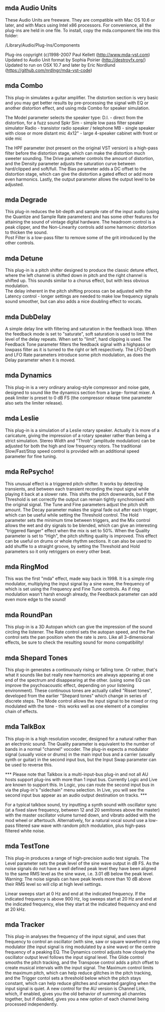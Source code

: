 mda Audio Units
---------------

These Audio Units are freeware.  They are compatible with Mac OS 10.6 or 
later, and with Macs using Intel x86 processors.  For convenience, all the plug-ins 
are held in one file. To install, copy the mda.component file into this folder:

  /Library/Audio/Plug-Ins/Components

Plug-ins copyright (c)1998-2007 Paul Kellett (http://www.mda-vst.com)
Updated to Audio Unit format by Sophia Poirier (http://destroyfx.org/)
Updated to run on OSX 10.7 and later by Eric Nordlund (https://github.com/nrdlngr/mda-vst-code)


mda Combo
---------
This plug-in simulates a guitar amplifier. The distortion section is very basic and
you may get better results by pre-processing the signal with EQ or another 
distortion effect, and using mda Combo for speaker simulation.

The Model parameter selects the speaker type:
  D.I.      - direct from the distortion, for a fuzz sound
  Spkr Sim  - simple low pass filter speaker simulator
  Radio     - transistor radio speaker / telephone
  MB        - single speaker with close or more distant mic
  4x12"     - large 4-speaker cabinet with front or side mic

The HPF parameter (not present on the original VST version) is a high-pass filter
before the distortion stage, which can make the distortion much sweeter sounding.
The Drive parameter controls the amount of distortion, and the Density parameter
adjusts the saturation curve between hard/clipped and soft/full.  The Bias parameter
adds a DC offset to the distortion stage, which can give the distortion a gated
effect or add more even harmonics. Lastly, the output parameter allows the output
level to be adjusted.


mda Degrade
-----------
This plug-in reduces the bit-depth and sample rate of the input audio (using the
Quantize and Sample Rate parameters) and has some other features for attaining the 
sound of vintage digital hardware.  The headroom control is a peak clipper, and the 
Non-Linearity controls add some harmonic distortion to thicken the sound.  
Post Filter is a low-pass filter to remove some of the grit introduced by the 
other controls.


mda Detune
----------
This plug-in is a pitch shifter designed to produce the classic detune effect, 
where the left channel is shifted down in pitch and the right channel is shifted 
up.  This sounds similar to a chorus effect, but with less obvious modulation.  
The delay inherent in the pitch shifting process can be adjusted with the Latency
control - longer settings are needed to make low frequency signals sound smoother,
but can also adds a nice doubling effect to vocals.


mda DubDelay
------------
A simple delay line with filtering and saturation in the feedback loop. When the
feedback mode is set to "saturate", soft saturation is used to limit the level of 
the delay repeats. When set to "limit", hard clipping is used.  The Feedback Tone 
parameter filters the feedback signal with a highpass or lowpass filter as it is 
turned to the right or left respectively.  The LFO Depth and LFO Rate parameters 
introduce some pitch modulation, as does the Delay parameter when it is moved.


mda Dynamics
------------
This plug-in is a very ordinary analog-style compressor and noise gate, designed to
sound like the dynamics section from a large- format mixer.  A peak limiter is preset
to 0 dB FS (the compressor release time parameter also sets the limiter release).


mda Leslie
----------
This plug-in is a simulation of a Leslie rotary speaker.  Actually it is more of a
caricature, giving the impression of a rotary speaker rather than being a strict 
simulation.  Stereo Width and "Throb" (amplitude modulation) can be adjusted for 
both the high and low frequency rotors.  The traditional Slow/Fast/Stop speed 
control is provided with an additional speed parameter for fine tuning.


mda RePsycho!
-------------
This unusual effect is a triggered pitch-shifter.  It works by detecting transients,
and between each transient recording the input signal while playing it back at a 
slower rate. This shifts the pitch downwards, but if the Threshold is set correctly
the output can remain tightly synchronised with the original signal. The Tune and
Fine parameters adjust the pitch shift amount. The Decay parameter makes the signal
fade out after each trigger, which can be useful while setting the Threshold 
control. The Hold parameter sets the minimum time between triggers, and the Mix 
control allows the wet and dry signals to be blended, which can give an interesting 
"triggered flanger" effect when the mix is set to 50%. When the Quality parameter 
is set to "High", the pitch shifting quality is improved. This effect can be useful 
on drums or whole rhythm sections. It can also be used to add shuffle to a straight
groove, by setting the Threshold and Hold parameters so it only retriggers on every
other beat.


mda RingMod
-----------
This was the first "mda" effect, made way back in 1998.  It is a simple ring 
modulator, multiplying the input signal by a sine wave, the frequency of which is
set using the Frequency and Fine Tune controls.  As if ring modulation wasn't 
harsh enough already, the Feedback parameter can add even more edge to the sound!


mda RoundPan
------------
This plug-in is a 3D Autopan which can give the impression of the sound circling the
listener.  The Rate control sets the autopan speed, and the Pan control sets the pan
position when the rate is zero. Like all 3-dimensional effects, be sure to check the
resulting sound for mono compatibility!


mda Shepard Tones
-----------------
This plug-in generates a continuously rising or falling tone.  Or rather, that's what
it sounds like but really new harmonics are always appearing at one end of the
spectrum and disappearing at the other. (using some EQ can improve the psychoacoustic
effect, depending on your listening environment). These continuous tones are actually
called "Risset tones", developed from the earlier "Shepard tones" which change in
series of discrete steps. The Mode control allows the input signal to be mixed or 
ring modulated with the tone - this works well as one element of a complex chain of
effects.


mda TalkBox
-----------
This plug-in is a high resolution vocoder, designed for a natural rather than an 
electronic sound.  The Quality parameter is equivalent to the number of bands in a
normal "channel" vocoder. The plug-in expects a modulator signal (usually voice or
drums) in the main input bus and a carrier (usually synth or guitar) in the second
input bus, but the Input Swap parameter can be used to reverse this.

*** Please note that Talkbox is a multi-input-bus plug-in and not all AU hosts
support plug-ins with more than 1 input bus.  Currently Logic and Live are known to
support this.  In Logic, you can route the second input bus in via the plug-in's
"sidechain" menu selection. In Live, you will see the second input bus appear as an
audio output destination on tracks. ***

For a typical talkbox sound, try inputting a synth sound with oscillator sync (at a
fixed slave frequency, between 12 and 20 semitones above the master) with the master
oscillator volume turned down, and vibrato added with the mod wheel or aftertouch. 
Alternatively, for a natural vocal sound use a low-pass filtered saw wave with 
random pitch modulation, plus high-pass filtered white noise. 


mda TestTone
------------
This plug-in produces a range of high-precision audio test signals.  The Level
parameter sets the peak level of the sine wave output in dB FS. As the noise signals
do not have a well defined peak level they have been aligned to the same RMS level 
as the sine wave, i.e. 3.01 dB below the peak level.  Warning: The noise signals 
can have peak levels more than 10 dB above their RMS level so will clip at high 
level settings.

Linear sweeps start at 0 Hz and end at the indicated frequency.  If the indicated 
frequency is above 900 Hz, log sweeps start at 20 Hz and end at the indicated 
frequency, else they start at the indicated frequency and end at 20 kHz.


mda Tracker
-----------
This plug-in analyses the frequency of the input signal, and uses that frequency to
control an oscillator (with sine, saw or square waveform) a ring modulator (the 
input signal is ring modulated by a sine wave) or the centre frequency of a peaking
EQ.  The Dynamics control adjusts how closely the oscillator output level follows
the input signal level.  The Glide control smooths the pitch tracking, and the
Transpose control adds a pitch offset to create musical intervals with the input
signal.  The Maximum control limits the maximum pitch, which can help reduce 
glitches in the pitch tracking, and the Trigger contol sets a threshold below which
the pitch stays constant, which can help reduce glitches and unwanted gargling when
the input signal is quiet. A new control for the AU version is Channel Link, which, 
if enabled, gives you the old behavior of summing all channles together, but if 
disabled, gives you a new option of each channel being processed independently.

